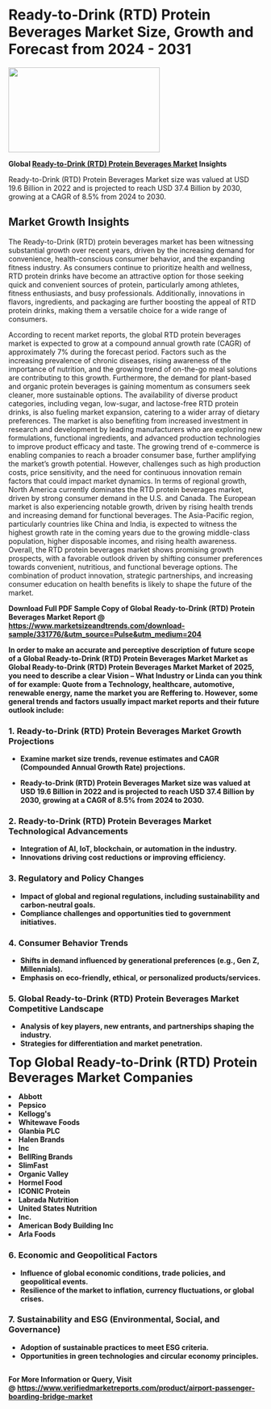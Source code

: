 <H1>Ready-to-Drink (RTD) Protein Beverages Market Size, Growth and Forecast from 2024 - 2031</H1><img class="aligncenter size-medium wp-image-584254" src="https://thirdeyenews.in/wp-content/uploads/2024/09/Global-Market-Research-300x168.jpeg" alt="" width="300" height="168" /><p><strong>Global&nbsp;<a href="https://www.marketsizeandtrends.com/download-sample/331776/&amp;utm_source=Pulse&amp;utm_medium=204">Ready-to-Drink (RTD) Protein Beverages Market</a> Insights</strong></p><p>Ready-to-Drink (RTD) Protein Beverages Market size was valued at USD 19.6 Billion in 2022 and is projected to reach USD 37.4 Billion by 2030, growing at a CAGR of 8.5% from 2024 to 2030.</p><p><h2>Market Growth Insights</h2> <p>The Ready-to-Drink (RTD) protein beverages market has been witnessing substantial growth over recent years, driven by the increasing demand for convenience, health-conscious consumer behavior, and the expanding fitness industry. As consumers continue to prioritize health and wellness, RTD protein drinks have become an attractive option for those seeking quick and convenient sources of protein, particularly among athletes, fitness enthusiasts, and busy professionals. Additionally, innovations in flavors, ingredients, and packaging are further boosting the appeal of RTD protein drinks, making them a versatile choice for a wide range of consumers.</p> <p><strong></strong></p> <p>According to recent market reports, the global RTD protein beverages market is expected to grow at a compound annual growth rate (CAGR) of approximately 7% during the forecast period. Factors such as the increasing prevalence of chronic diseases, rising awareness of the importance of nutrition, and the growing trend of on-the-go meal solutions are contributing to this growth. Furthermore, the demand for plant-based and organic protein beverages is gaining momentum as consumers seek cleaner, more sustainable options. The availability of diverse product categories, including vegan, low-sugar, and lactose-free RTD protein drinks, is also fueling market expansion, catering to a wider array of dietary preferences. The market is also benefiting from increased investment in research and development by leading manufacturers who are exploring new formulations, functional ingredients, and advanced production technologies to improve product efficacy and taste. The growing trend of e-commerce is enabling companies to reach a broader consumer base, further amplifying the market’s growth potential. However, challenges such as high production costs, price sensitivity, and the need for continuous innovation remain factors that could impact market dynamics. In terms of regional growth, North America currently dominates the RTD protein beverages market, driven by strong consumer demand in the U.S. and Canada. The European market is also experiencing notable growth, driven by rising health trends and increasing demand for functional beverages. The Asia-Pacific region, particularly countries like China and India, is expected to witness the highest growth rate in the coming years due to the growing middle-class population, higher disposable incomes, and rising health awareness. Overall, the RTD protein beverages market shows promising growth prospects, with a favorable outlook driven by shifting consumer preferences towards convenient, nutritious, and functional beverage options. The combination of product innovation, strategic partnerships, and increasing consumer education on health benefits is likely to shape the future of the market.</p> <p><strong></p><p><span class=""><strong>Download Full PDF Sample Copy of Global Ready-to-Drink (RTD) Protein Beverages Market Report</strong> @ <a href="https://www.marketsizeandtrends.com/download-sample/331776/&amp;utm_source=Pulse&amp;utm_medium=204" target="_blank">https://www.marketsizeandtrends.com/download-sample/331776/&amp;utm_source=Pulse&amp;utm_medium=204</a></span></p><p>In order to make an accurate and perceptive description of future scope of a Global&nbsp;Ready-to-Drink (RTD) Protein Beverages Market Market as Global&nbsp;Ready-to-Drink (RTD) Protein Beverages Market Market of 2025, you need to describe a clear Vision &ndash; What Industry or Linda can you think of for example: Quote from a Technology, healthcare, automotive, renewable energy, name the market you are Reffering to. However, some general trends and factors usually impact market reports and their future outlook include:</p><h3>1.&nbsp;<strong>Ready-to-Drink (RTD) Protein Beverages Market Growth Projections</strong></h3><ul><li>Examine market size trends, revenue estimates and CAGR (Compounded Annual Growth Rate) projections.</li><li><p>Ready-to-Drink (RTD) Protein Beverages Market size was valued at USD 19.6 Billion in 2022 and is projected to reach USD 37.4 Billion by 2030, growing at a CAGR of 8.5% from 2024 to 2030.</p></li></ul><h3>2.&nbsp;<strong>Ready-to-Drink (RTD) Protein Beverages Market Technological Advancements</strong></h3><ul><li>Integration of AI, IoT, blockchain, or automation in the industry.</li><li>Innovations driving cost reductions or improving efficiency.</li></ul><h3>3.&nbsp;<strong>Regulatory and Policy Changes</strong></h3><ul><li>Impact of global and regional regulations, including sustainability and carbon-neutral goals.</li><li>Compliance challenges and opportunities tied to government initiatives.</li></ul><h3>4.&nbsp;<strong>Consumer Behavior Trends</strong></h3><ul><li>Shifts in demand influenced by generational preferences (e.g., Gen Z, Millennials).</li><li>Emphasis on eco-friendly, ethical, or personalized products/services.</li></ul><h3>5.&nbsp;<strong>Global Ready-to-Drink (RTD) Protein Beverages Market Competitive Landscape</strong></h3><ul><li>Analysis of key players, new entrants, and partnerships shaping the industry.</li><li>Strategies for differentiation and market penetration.</li></ul><p data-pm-slice="1 1 []"><span style="color: inherit; font-family: inherit; font-size: 25px;">Top Global Ready-to-Drink (RTD) Protein Beverages Market Companies</span></p><div class="" data-test-id=""><p><li>Abbott</li><li> Pepsico</li><li> Kellogg's</li><li> Whitewave Foods</li><li> Glanbia PLC</li><li> Halen Brands</li><li> Inc</li><li> BellRing Brands</li><li> SlimFast</li><li> Organic Valley</li><li> Hormel Food</li><li> ICONIC Protein</li><li> Labrada Nutrition</li><li> United States Nutrition</li><li> Inc.</li><li> American Body Building Inc</li><li> Arla Foods</li></p></div><h3>6.&nbsp;<strong>Economic and Geopolitical Factors</strong></h3><ul><li>Influence of global economic conditions, trade policies, and geopolitical events.</li><li>Resilience of the market to inflation, currency fluctuations, or global crises.</li></ul><h3>7.&nbsp;<strong>Sustainability and ESG (Environmental, Social, and Governance)</strong></h3><ul><li>Adoption of sustainable practices to meet ESG criteria.</li><li>Opportunities in green technologies and circular economy principles.</li></ul><h2><strong style="font-size: 14px;">For More Information or Query, Visit @&nbsp;</strong><a style="background-color: #ffffff; font-size: 14px;" href="https://www.marketsizeandtrends.com/report/ready-to-drink-rtd-protein-beverages-market/" target="_blank">https://www.verifiedmarketreports.com/product/airport-passenger-boarding-bridge-market</a></h2>
